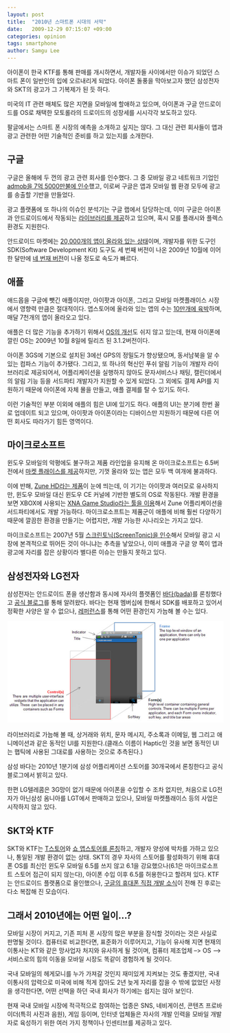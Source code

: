 ```yaml
---
layout: post
title:  "2010년 스마트폰 시대의 서막"
date:   2009-12-29 07:15:07 +09:00
categories: opinion
tags: smartphone
author: Samgu Lee
---
```

아이폰이 한국 KTF를 통해 판매를 개시하면서, 개발자들 사이에서만 이슈가 되었던 스마트 폰이 일반인의 입에 오르내리게 되었다. 아이폰 돌풍을 막아보고자 했던 삼성전자와 SKT의 광고가 그 기복제가 된 듯 하다. 

미국의 IT 관련 매체도 많은 지면을 모바일에 할애하고 있으며, 아이폰과 구글 안드로이드를 OS로 채택한 모토롤라의 드로이드의 성장세를 시시각각 보도하고 있다. 

팔글에서는 스마트 폰 시장의 예측을 소개하고 싶지는 않다. 그 대신 관련 회사들이 앱과 광고 관련한 어떤 기술적인 준비를 하고 있는지를 소개한다.

## 구글

구글은 올해에 두 껀의 광고 관련 회사를 인수했다. 그 중 모바일 광고 네트워크 기업인 [admob을 7억 5000만불에 인수](http://www.techcrunch.com/2009/11/09/google-acquires-admob/)했고, 이로써 구글은 앱과 모바일 웹 환경 모두에 광고를 송출할 기반을 만들었다.

광고 플랫폼에 또 하나의 이슈인 분석기는 구글 랩에서 담당하는데, 이미 구글은 아이폰과 안드로이드에서 작동되는 [라이브러리를 제공](http://code.google.com/apis/analytics/docs/tracking/mobileAppsTracking.html)하고 있으며, 혹시 모를 플래시와 플렉스 환경도 지원한다.

안드로이드 마켓에는 [20,000개의 앱이 올라와 있는 상태](http://www.engadget.com/2009/12/15/android-market-hits-20-000-apps-over-60-percent-free/)이며, 개발자를 위한 도구인 SDK(Software Development Kit) 도구도 세 번째 버전이 나온 2009년 10월에 이어 한 달만에 [네 번재 버전](http://developer.android.com/sdk/tools-notes.html)이 나올 정도로 속도가 빠르다.

## 애플

애드몹을 구글에 뺏긴 애플이지만, 아이팟과 아이폰, 그리고 모바일 마켓플래이스 시장에서 영향력 만큼은 절대적이다. 앱스토어에 올라와 있는 앱의 수는 [10만개에 육박](http://brainstormtech.blogs.fortune.cnn.com/2009/10/29/droid-vs-iphone-lets-count-the-apps/)하며, 매달 7천개의 앱이 올라오고 있다.

애플은 더 많은 기능을 추가하기 위해서 [OS의 개선](http://en.wikipedia.org/wiki/IPhone_OS_version_history)도 쉬지 않고 있는데, 현재 아이폰에 깔린 OS는 2009년 10월 8일에 릴리즈 된 3.1.2버전이다.

아이폰 3GS에 기본으로 설치된 3에선 GPS의 정밀도가 향상됐으며, 동서남북을 알 수 있는 컴파스 기능이 추가됐다. 그리고, 또 하나의 혁신인 푸쉬 알림 기능이 개발자 라이브러리로 제공되어서, 어플리케이션을 실행하지 않아도 문자서비스나 채팅, 캘린더에서의 알림 기능 등을 서드파티 개발자가 지원할 수 있게 되었다. 그 외에도 결제 API를 지원하기 때문에 아이폰에 자체 몰을 만들고, 애플 결제를 탈 수 있기도 하다.

이런 기술적인 부분 이외에 애플의 힘은 UI에 있기도 하다. 애플의 UI는 분기에 한번 꼴로 업데이트 되고 있으며, 아이팟과 아이폰이라는 디바이스만 지원하기 때문에 다른 어떤 회사도 따라가기 힘든 영역이다.

## 마이크로소프트

윈도우 모바일의 악평에도 불구하고 제품 라인업을 유지해 온 마이크로소프트는 6.5버전에서 [마켓 플래이스를 제공](http://marketplace.windowsphone.com/)하지만, 기껏 올라와 있는 앱은 모두 백 여개에 불과하다.

이에 반해, [Zune HD라는 제품](http://www.zune.net/en-us/products/zunehd/default.htm)이 눈에 띄는데, 이 기기는 아이팟과 여러모로 유사하지만, 윈도우 모바일 대신 윈도우 CE 커널에 기반한 별도의 OS로 작동된다. 개발 환경을 보면 XBOX에 사용되는 [XNA Game Studio라는 툴을 이용](http://msdn.microsoft.com/en-us/library/dd282501.aspx)해서 Zune 어플리케이션을 서드파티에서도 개발 가능하다. 마이크로소프트는 제품군이 애플에 비해 훨씬 다양하기 때문에 깔끔한 환경을 만들기는 어렵지만, 개발 가능한 시나리오는 가지고 있다.

마이크로소프트는 2007년 5월 [스크린토닉(ScreenTonic)을 인수](http://www.microsoft.com/presspass/press/2007/may07/05-03screentonicpr.mspx)해서 모바일 광고 시장에 본격적으로 뛰어든 것이 아니냐는 추측을 낳았으나, 이미 애플과 구글 양 쪽이 앱과 광고에 자리를 잡은 상황이라 별다른 이슈는 만들지 못하고 있다.

## 삼성전자와 LG전자

삼성전자는 안드로이드 폰을 생산함과 동시에 자사의 플랫폼인 [바다(bada)](http://www.bada.com)를 론칭했다고 [공식 블로그](http://www.bada.com/samsung-unveils-new-smartphone-platform/)를 통해 알려왔다. 바다는 현재 멤버십에 한해서 SDK를 배포하고 있어서 정확한 사양은 알 수 없으나, [레퍼런스](http://developer.bada.com/apis/docs/commonpage.do?menu=MC01010000&#038;mtb1=&#038;mtb2=)를 통해 어떤 환경인지 가늠해 볼 수는 있다.

![바다 UI](/assets/bada_ui.jpg)

라이브러리로 가늠해 볼 때, 상거래와 위치, 문자 메시지, 주소록과 이메일, 웹 그리고 애니메이션과 같은 동적인 UI를 지원한다.(클래스 이름이 Haptic인 것을 보면 동적인 UI는 햅틱에 사용된 그대로를 사용하는 것으로 추측된다.)

삼성 바다는 2010년 1분기에 삼성 어플리케이션 스토어를 30개국에서 론칭한다고 공식 블로그에서 밝히고 있다.

한편 LG텔레콤은 3G망이 없기 때문에 아이폰을 수입할 수 조차 없지만, 처음으로 LG전자가 아닌삼성 옴니아를 LGT에서 판매하고 있으나, 모바일 마켓플래이스 등의 사업은 시작하지 않고 있다.

## SKT와 KTF

SKT와 KTF는 [T스토어](http://www.tstore.co.kr/)와 [쇼 앱스토어를 론칭](http://appstore.show.co.kr/)하고, 개발자 양성에 박차를 가하고 있으나, 통일된 개발 환경이 없는 상태. SKT의 경우 자사의 스토어를 활성화하기 위해 휴대폰 OS를 최신인 윈도우 모바일 6.5를 쓰지 않고 6.1을 강요했으나(6.1은 마이크로소프트 스토어 접근이 되지 않는다), 아이폰 수입 이후 6.5를 허용한다고 할려져 있다. KTF는 안드로이드 플랫폼으로 올인했으나, [구글의 휴대폰 직접 개발 소식](http://www.techcrunch.com/2009/12/12/the-google-phone-unlocked-confirmed-and-more-details/)이 전해 진 후로는 다소 복잡해 진 모습이다.

## 그래서 2010년에는 어떤 일이…?

모바일 시장이 커지고, 기존 피처 폰 시장의 많은 부분을 잠식할 것이라는 것은 사실로 판명될 것이다. 컴퓨터로 비교한다면, 표준화가 이루어지고, 기능이 유사해 지면 현재의 이통사는 KT와 같은 망사업자 처지와 유사하게 될 것이며, 컴퓨터 제조업체 –> OS –> 서비스로의 힘의 이동을 모바일 시장도 똑같이 경험하게 될 것이다.

국내 모바일의 헤게모니를 누가 가져갈 것인지 재미있게 지켜보는 것도 좋겠지만, 국내 이통사의 압력으로 미국에 비해 적게 잡아도 2년 늦게 자리를 잡을 수 밖에 없었던 사정을 생각한다면, 어떤 선택을 하던 국내 회사가 하기에는 쉽지는 않아 보인다.

현재 국내 모바일 시장에 적극적으로 참여하는 업종은 SNS, 네비게이션, 콘텐츠 프로바이더(특히 사진과 음원), 게임 등이며, 인터넷 업체들은 자사의 개발 인력을 모바일 개발자로 육성하기 위한 여러 가지 정책이나 인센티브를 제공하고 있다.
